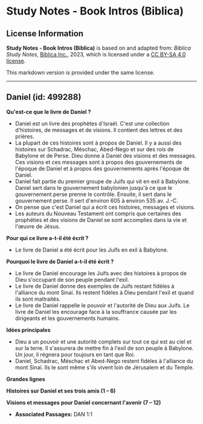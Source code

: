# Study Notes - Book Intros (Biblica)

## License Information

**Study Notes - Book Intros (Biblica)** is based on and adapted from: _Biblica Study Notes_, [Biblica Inc.](https://www.biblica.com/), 2023, which is licensed under a [CC BY-SA 4.0 license](https://creativecommons.org/licenses/by-sa/4.0/legalcode.en).

This markdown version is provided under the same license.



--------------------------------

## Daniel (id: 499288)

**Qu'est\-ce que le livre de Daniel ?**

* Daniel est un livre des prophètes d'Israël. C'est une collection d'histoires, de messages et de visions. Il contient des lettres et des prières.
* La plupart de ces histoires sont à propos de Daniel. Il y a aussi des histoires sur Schadrac, Méschac, Abed\-Nego et sur des rois de Babylone et de Perse. Dieu donne à Daniel des visions et des messages. Ces visions et ces messages sont à propos des gouvernements de l'époque de Daniel et à propos des gouvernements après l'époque de Daniel.
* Daniel fait partie du premier groupe de Juifs qui vit en exil à Babylone. Daniel sert dans le gouvernement babylonien jusqu'à ce que le gouvernement perse prenne le contrôle. Ensuite, il sert dans le gouvernement perse. Il sert d'environ 605 à environ 535 av. J.\-C.
* On pense que c'est Daniel qui a écrit ces histoires, messages et visions.
* Les auteurs du Nouveau Testament ont compris que certaines des prophéties et des visions de Daniel se sont accomplies dans la vie et l'œuvre de Jésus.

**Pour qui ce livre a\-t\-il été écrit ?**

* Le livre de Daniel a été écrit pour les Juifs en exil à Babylone.

**Pourquoi le livre de Daniel a\-t\-il été écrit ?**

* Le livre de Daniel encourage les Juifs avec des histoires à propos de Dieu s'occupant de son peuple pendant l'exil.
* Le livre de Daniel donne des exemples de Juifs restant fidèles à l'alliance du mont Sinaï. Ils restent fidèles à Dieu pendant l'exil et quand ils sont maltraités.
* Le livre de Daniel rappelle le pouvoir et l'autorité de Dieu aux Juifs. Le livre de Daniel les encourage face à la souffrance causée par les dirigeants et les gouvernements humains.

**Idées principales**

* Dieu a un pouvoir et une autorité complets sur tout ce qui est au ciel et sur la terre. Il s'assurera de mettre fin à l'exil de son peuple à Babylone. Un jour, il régnera pour toujours en tant que Roi.
* Daniel, Schadrac, Méschac et Abed\-Nego restent fidèles à l'alliance du mont Sinaï. Ils le sont même s'ils vivent loin de Jérusalem et du Temple.

**Grandes lignes**

**Histoires sur Daniel et ses trois amis (1 – 6\)**

**Visions et messages pour Daniel concernant l'avenir (7 – 12\)**

* **Associated Passages:** DAN 1:1

